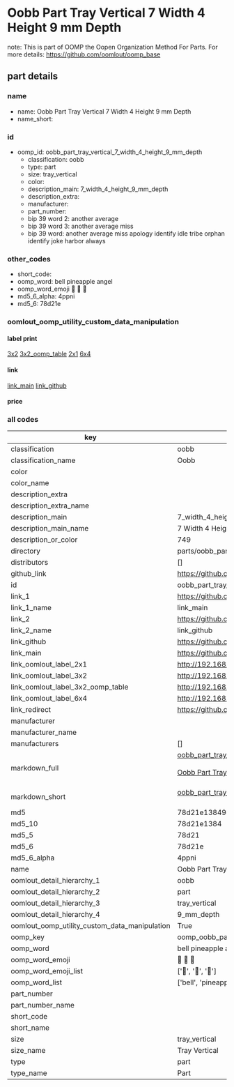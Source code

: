 # Oobb Part Tray Vertical 7 Width 4 Height 9 mm Depth  

note: This is part of OOMP the Oopen Organization Method For Parts. For more details: https://github.com/oomlout/oomp_base

##  part details
  







### name
* name: Oobb Part Tray Vertical 7 Width 4 Height 9 mm Depth
* name_short: 
### id
* oomp_id: oobb_part_tray_vertical_7_width_4_height_9_mm_depth
  * classification: oobb
  * type: part
  * size: tray_vertical
  * color: 
  * description_main: 7_width_4_height_9_mm_depth
  * description_extra: 
  * manufacturer: 
  * part_number: 
  * bip 39 word 2: another average
  * bip 39 word 3: another average miss
  * bip 39 word: another average miss apology identify idle tribe orphan identify joke harbor always

### other_codes
* short_code: 
* oomp_word: bell pineapple angel
* oomp_word_emoji :bell: :pineapple: :angel:
* md5_6_alpha: 4ppni
* md5_6: 78d21e






### oomlout_oomp_utility_custom_data_manipulation
#### label print
[3x2](http://192.168.1.245:1112/?label=oomp%204ppni)
[3x2_oomp_table](http://192.168.1.108:1112/?label=oomp%204ppni)
[2x1](http://192.168.1.242:1112/?label=oomp%204ppni)
[6x4](http://192.168.1.55:1112/?label=oomp%204ppni)    

#### link

[link_main](https://github.com/oomlout/oomlout_oomp_version_1_messy/tree/main/parts/oobb_part_tray_vertical_7_width_4_height_9_mm_depth) [link_github](https://github.com/oomlout/oomlout_oomp_version_1_messy/tree/main/parts/oobb_part_tray_vertical_7_width_4_height_9_mm_depth)                             

#### price







### all codes 
| key | value |  
| --- | --- |  
| classification | oobb |  
| classification_name | Oobb |  
| color |  |  
| color_name |  |  
| description_extra |  |  
| description_extra_name |  |  
| description_main | 7_width_4_height_9_mm_depth |  
| description_main_name | 7 Width 4 Height 9 mm Depth |  
| description_or_color | 749 |  
| directory | parts/oobb_part_tray_vertical_7_width_4_height_9_mm_depth |  
| distributors | [] |  
| github_link | https://github.com/oomlout/oomlout_oomp_part_src/tree/main/parts/oobb_part_tray_vertical_7_width_4_height_9_mm_depth |  
| id | oobb_part_tray_vertical_7_width_4_height_9_mm_depth |  
| link_1 | https://github.com/oomlout/oomlout_oomp_version_1_messy/tree/main/parts/oobb_part_tray_vertical_7_width_4_height_9_mm_depth |  
| link_1_name | link_main |  
| link_2 | https://github.com/oomlout/oomlout_oomp_version_1_messy/tree/main/parts/oobb_part_tray_vertical_7_width_4_height_9_mm_depth |  
| link_2_name | link_github |  
| link_github | https://github.com/oomlout/oomlout_oomp_version_1_messy/tree/main/parts/oobb_part_tray_vertical_7_width_4_height_9_mm_depth |  
| link_main | https://github.com/oomlout/oomlout_oomp_version_1_messy/tree/main/parts/oobb_part_tray_vertical_7_width_4_height_9_mm_depth |  
| link_oomlout_label_2x1 | http://192.168.1.242:1112/?label=oomp%204ppni |  
| link_oomlout_label_3x2 | http://192.168.1.245:1112/?label=oomp%204ppni |  
| link_oomlout_label_3x2_oomp_table | http://192.168.1.108:1112/?label=oomp%204ppni |  
| link_oomlout_label_6x4 | http://192.168.1.55:1112/?label=oomp%204ppni |  
| link_redirect | https://github.com/oomlout/oomlout_oomp_version_1_messy/tree/main/parts/oobb_part_tray_vertical_7_width_4_height_9_mm_depth |  
| manufacturer |  |  
| manufacturer_name |  |  
| manufacturers | [] |  
| markdown_full | [oobb_part_tray_vertical_7_width_4_height_9_mm_depth](none)<br>[](none)<br>[Oobb Part Tray Vertical 7 Width 4 Height 9 Mm Depth](none)<br><br> |  
| markdown_short | [oobb_part_tray_vertical_7_width_4_height_9_mm_depth](none)<br><br> |  
| md5 | 78d21e13849cdd09c2b840a71b83f04c |  
| md5_10 | 78d21e1384 |  
| md5_5 | 78d21 |  
| md5_6 | 78d21e |  
| md5_6_alpha | 4ppni |  
| name | Oobb Part Tray Vertical 7 Width 4 Height 9 mm Depth |  
| oomlout_detail_hierarchy_1 | oobb |  
| oomlout_detail_hierarchy_2 | part |  
| oomlout_detail_hierarchy_3 | tray_vertical |  
| oomlout_detail_hierarchy_4 | 9_mm_depth |  
| oomlout_oomp_utility_custom_data_manipulation | True |  
| oomp_key | oomp_oobb_part_tray_vertical_7_width_4_height_9_mm_depth |  
| oomp_word | bell pineapple angel |  
| oomp_word_emoji | :bell: :pineapple: :angel: |  
| oomp_word_emoji_list | [':bell:', ':pineapple:', ':angel:'] |  
| oomp_word_list | ['bell', 'pineapple', 'angel'] |  
| part_number |  |  
| part_number_name |  |  
| short_code |  |  
| short_name |  |  
| size | tray_vertical |  
| size_name | Tray Vertical |  
| type | part |  
| type_name | Part |  
